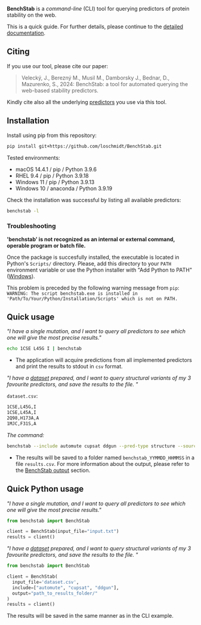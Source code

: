 **BenchStab** is a *command-line* (CLI) tool for querying predictors of protein stability on the web.

This is a quick guide. For further details, please continue to the [detailed documentation](https://loschmidt.chemi.muni.cz/benchstab/details.html).

## Citing

If you use our tool, please cite our paper:

> Velecký, J., Berezný M., Musil M., Damborsky J., Bednar, D., Mazurenko, S., 2024: BenchStab: a tool for automated querying the web-based stability predictors.

Kindly cite also all the underlying [predictors](https://loschmidt.chemi.muni.cz/benchstab/predictors.html) you use via this tool.

## Installation

Install using pip from this repository:

```bash
pip install git+https://github.com/loschmidt/BenchStab.git
```

Tested environments:

- macOS 14.4.1 / pip / Python 3.9.6
- RHEL 9.4 / pip / Python 3.9.18
- Windows 11 / pip / Python 3.9.13
- Windows 10 / anaconda / Python 3.9.19

Check the installation was successful by listing all available predictors:

```bash
benchstab -l
```

### Troubleshooting

<strong> 'benchstab' is not recognized as an internal or external command, operable program or batch file. </strong>

Once the package is succesfully installed, the executable is located in Python's `Scripts/` directory. Please, add this directory to your `PATH` environment variable or use the Python installer with "Add Python to PATH" ([Windows](https://docs.python.org/3/using/windows.html#finding-the-python-executable)).

This problem is preceded by the following warning message from `pip`:\
`WARNING: The script benchstab.exe is installed in 'Path/To/Your/Python/Installation/Scripts' which is not on PATH.`

## Quick usage

<em> "I have a single mutation, and I want to query all predictors to see which one will give the most precise results." </em>

```bash
echo 1CSE L45G I | benchstab
```

- The application will acquire predictions from all implemented predictors and print the results to stdout in `csv` format.

<em> "I have a [dataset](https://loschmidt.chemi.muni.cz/benchstab/details.html#mutation-file) prepared, and I want to query structural variants of my 3 favourite predictors, and save the results to the file. " </em>

`dataset.csv`:

```bash
1CSE,L45G,I
1CSE,L45A,I
2Q98,H173A,A
1MJC,F31S,A
```

<em> The command: </em>

```bash
benchstab --include automute cupsat ddgun --pred-type structure --source dataset.csv --output path_to_results_folder/
```

- The results will be saved to a folder named `benchstab_YYMMDD_HHMMSS` in a file `results.csv`. For more information about the output, please refer to the [BenchStab output](https://loschmidt.chemi.muni.cz/benchstab/details.html#output) section.

## Quick Python usage

<em>"I have a single mutation, and I want to query all predictors to see which one will give the most precise results."</em>

```python
from benchstab import BenchStab

client = BenchStab(input_file="input.txt")
results = client()
```

<em>"I have a [dataset](https://loschmidt.chemi.muni.cz/benchstab/details.html#mutation-file) prepared, and I want to query structural variants of my 3 favourite predictors, and save the results to the file. "</em>

```python
from benchstab import BenchStab

client = BenchStab(
  input_file='dataset.csv',
  include=["automute", "cupsat", "ddgun"],
  output="path_to_results_folder/"
)
results = client()
```

The results will be saved in the same manner as in the CLI example.
